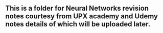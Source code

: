 ## This is a folder for Neural Networks revision notes courtesy from UPX academy and Udemy notes details of which will be uploaded later.

